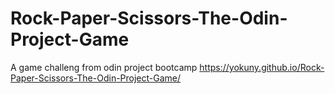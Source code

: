 # Rock-Paper-Scissors-The-Odin-Project-Game
 A game challeng from odin project bootcamp
 https://yokuny.github.io/Rock-Paper-Scissors-The-Odin-Project-Game/
